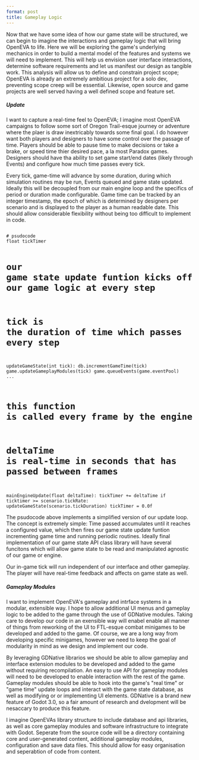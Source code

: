 ```yaml
---
format: post
title: Gameplay Logic
---
```

Now that we have some idea of how our game state will be structured, we can begin to imagine the interactions and gameplay logic that will bring OpenEVA to life. Here we will be exploring the game's underlying mechanics in order to build a mental model of the features and systems we will need to implement. This will help us envision user interface interactions, determine software requirements and let us manifest our design as tangible work. This analysis will allow us to define and constrain project scope; OpenEVA is already an extremely ambitious project for a solo dev, preventing scope creep will be essential. Likewise, open source and game  projects are well served having a well defined scope and feature set.

##### Update

I want to capture a real-time feel to OpenEVA; I imagine most OpenEVA campaigns to follow some sort of Oregon Trail-esque journey or adventure where the plaer is draw inextricably towards some final goal. I do however want both players and designers to have some control over the passage of time. Players should be able to pause time to make decisions or take a brake, or speed time thier desired pace, a la most Paradox games. Designers should have tha ability to set game start/end dates (likely through Events) and configure how much time passes every tick.

Every tick, game-time will advance by some duration, during which simulation routines may be run, Events queued and game state updated. Ideally this will be decoupled from our main engine loop and the specifics of period or duration made configurable. Game time can be tracked by an integer timestamp, the epoch of which is determined by designers per scenario and is displayed to the player as a human readable date. This should allow considerable flexibility without being too difficult to implement in code.

<code>
# psudocode
float tickTimer

# our game state update funtion kicks off our game logic at every step
# tick is the duration of time which passes every step
updateGameState(int tick):
    db.incrementGameTime(tick)
    game.updateGameplayModules(tick)
    game.queueEvents(game.eventPool)
    ...

# this function is called every frame by the engine
# deltaTime is real-time in seconds that has passed between frames
mainEngineUpdate(float deltaTime):
    tickTimer += deltaTime
    if ticktimer >= scenario.tickRate:
        updateGameState(scenario.tickDuration)
	tickTimer = 0.0f
</code>

The psudocode above implements a simplified version of our update loop. The concept is extremely simple: Time passed accumulates until it reaches a configured value, which then fires our game state update funtion incrementing game time and running periodic routines. Ideally final implementation of our game state API class library will have several funcitons which will allow game state to be read and manipulated agnostic of our game or engine.

Our in-game tick will run independent of our interface and other gameplay. The player will have real-time feedback and affects on game state as well. 

##### Gameplay Modules

I want to implement OpenEVA's gameplay and intrface systems in a modular, extensible way. I hope to allow additional UI menus and gameplay logic to be added to the game through the use of GDNative modules. Taking care to develop our code in an exensible way will enabel enable all manner of things from reworking of the UI to FTL-esque combat minigames to be developed and added to the game. Of course, we are a long way from developing specific minigames, however we need to keep the goal of modularity in mind as we design and implement our code.

By leveraging GDNative librarios we should be able to allow gameplay and interface extension modules to be developed and added to the game without requiring recompilation. An easy to use API for gameplay modules will need to be developed to enable interaction with the rest of the game. Gameplay modules should be able to hook into the game's "real time" or "game time" update loops and interact with the game state database, as well as modifying or or implementing UI elements. GDNative is a brand new feature of Godot 3.0, so a fair amount of research and dvelopment will be nesaccary to produce this feature.

I imagine OpenEVAs library structure to include database and api libraries, as well as core gameplay modules and software infrastructure to integrate with Godot. Seperate from the source code will be a directory containing core and user-generated content, additional gameplay modules, configuration and save data files. This should allow for easy organisation and seperabtion of code from content.